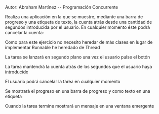 
Autor: Abraham Martínez -- Programación Concurrente


Realiza una aplicación en la que se muestre, mediante una barra de progreso y una etiqueta de texto,
la cuenta atrás desde una cantidad de segundos introducida por el usuario.
En cualquier momento éste podrá cancelar la cuenta:

Como para este ejercicio no necesito heredar de más clases en lugar de implementar Runnable he heredado de Thread

La tarea se lanzará en segundo plano una vez el usuario pulse el botón

La tarea mantendrá la cuenta atrás de los segundos que el usuario haya introducido

El usuario podrá cancelar la tarea en cualquier momento

Se mostrará el progreso en una barra de progreso y como texto en una etiqueta

Cuando la tarea termine mostrará un mensaje en una ventana emergente
